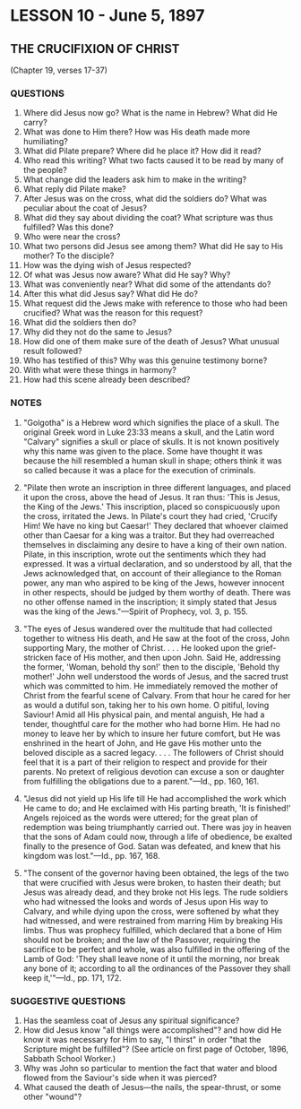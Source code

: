 # LESSON 10 - June 5, 1897
## THE CRUCIFIXION OF CHRIST
(Chapter 19, verses 17-37)

### QUESTIONS

1. Where did Jesus now go? What is the name in Hebrew? What did He carry?
2. What was done to Him there? How was His death made more humiliating?
3. What did Pilate prepare? Where did he place it? How did it read?
4. Who read this writing? What two facts caused it to be read by many of the people?
5. What change did the leaders ask him to make in the writing?
6. What reply did Pilate make?
7. After Jesus was on the cross, what did the soldiers do? What was peculiar about the coat of Jesus?
8. What did they say about dividing the coat? What scripture was thus fulfilled? Was this done?
9. Who were near the cross?
10. What two persons did Jesus see among them? What did He say to His mother? To the disciple?
11. How was the dying wish of Jesus respected?
12. Of what was Jesus now aware? What did He say? Why?
13. What was conveniently near? What did some of the attendants do?
14. After this what did Jesus say? What did He do?
15. What request did the Jews make with reference to those who had been crucified? What was the reason for this request?
16. What did the soldiers then do?
17. Why did they not do the same to Jesus?
18. How did one of them make sure of the death of Jesus? What unusual result followed?
19. Who has testified of this? Why was this genuine testimony borne?
20. With what were these things in harmony?
21. How had this scene already been described?

### NOTES

1. "Golgotha" is a Hebrew word which signifies the place of a skull. The original Greek word in Luke 23:33 means a skull, and the Latin word "Calvary" signifies a skull or place of skulls. It is not known positively why this name was given to the place. Some have thought it was because the hill resembled a human skull in shape; others think it was so called because it was a place for the execution of criminals.

2. "Pilate then wrote an inscription in three different languages, and placed it upon the cross, above the head of Jesus. It ran thus: 'This is Jesus, the King of the Jews.' This inscription, placed so conspicuously upon the cross, irritated the Jews. In Pilate's court they had cried, 'Crucify Him! We have no king but Caesar!' They declared that whoever claimed other than Caesar for a king was a traitor. But they had overreached themselves in disclaiming any desire to have a king of their own nation. Pilate, in this inscription, wrote out the sentiments which they had expressed. It was a virtual declaration, and so understood by all, that the Jews acknowledged that, on account of their allegiance to the Roman power, any man who aspired to be king of the Jews, however innocent in other respects, should be judged by them worthy of death. There was no other offense named in the inscription; it simply stated that Jesus was the king of the Jews."—Spirit of Prophecy, vol. 3, p. 155.

3. "The eyes of Jesus wandered over the multitude that had collected together to witness His death, and He saw at the foot of the cross, John supporting Mary, the mother of Christ. . . . He looked upon the grief-stricken face of His mother, and then upon John. Said He, addressing the former, 'Woman, behold thy son!' then to the disciple, 'Behold thy mother!' John well understood the words of Jesus, and the sacred trust which was committed to him. He immediately removed the mother of Christ from the fearful scene of Calvary. From that hour he cared for her as would a dutiful son, taking her to his own home. O pitiful, loving Saviour! Amid all His physical pain, and mental anguish, He had a tender, thoughtful care for the mother who had borne Him. He had no money to leave her by which to insure her future comfort, but He was enshrined in the heart of John, and He gave His mother unto the beloved disciple as a sacred legacy. . . . The followers of Christ should feel that it is a part of their religion to respect and provide for their parents. No pretext of religious devotion can excuse a son or daughter from fulfilling the obligations due to a parent."—Id., pp. 160, 161.

4. "Jesus did not yield up His life till He had accomplished the work which He came to do; and He exclaimed with His parting breath, 'It is finished!' Angels rejoiced as the words were uttered; for the great plan of redemption was being triumphantly carried out. There was joy in heaven that the sons of Adam could now, through a life of obedience, be exalted finally to the presence of God. Satan was defeated, and knew that his kingdom was lost."—Id., pp. 167, 168.

5. "The consent of the governor having been obtained, the legs of the two that were crucified with Jesus were broken, to hasten their death; but Jesus was already dead, and they broke not His legs. The rude soldiers who had witnessed the looks and words of Jesus upon His way to Calvary, and while dying upon the cross, were softened by what they had witnessed, and were restrained from marring Him by breaking His limbs. Thus was prophecy fulfilled, which declared that a bone of Him should not be broken; and the law of the Passover, requiring the sacrifice to be perfect and whole, was also fulfilled in the offering of the Lamb of God: 'They shall leave none of it until the morning, nor break any bone of it; according to all the ordinances of the Passover they shall keep it,'"—Id., pp. 171, 172.

### SUGGESTIVE QUESTIONS

1. Has the seamless coat of Jesus any spiritual significance?
2. How did Jesus know "all things were accomplished"? and how did He know it was necessary for Him to say, "I thirst" in order "that the Scripture might be fulfilled"? (See article on first page of October, 1896, Sabbath School Worker.)
3. Why was John so particular to mention the fact that water and blood flowed from the Saviour's side when it was pierced?
4. What caused the death of Jesus—the nails, the spear-thrust, or some other "wound"?